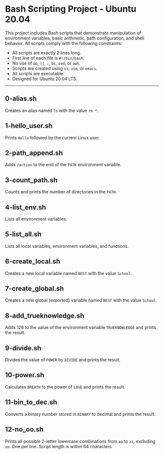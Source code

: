 # Bash Scripting Project - Ubuntu 20.04

This project includes Bash scripts that demonstrate manipulation of environment variables, basic arithmetic, path configuration, and shell behavior. All scripts comply with the following constraints:

- All scripts are exactly 2 lines long.
- First line of each file is `#!/bin/bash`.
- No use of `&&`, `||`, `;`, `bc`, `sed`, or `awk`.
- Scripts are created using `vi`, `vim`, or `emacs`.
- All scripts are executable.
- Designed for Ubuntu 20.04 LTS.

---

## 0-alias.sh
Creates an alias named `ls` with the value `rm *`.

## 1-hello_user.sh
Prints `Hello` followed by the current Linux user.

## 2-path_append.sh
Adds `/action` to the end of the `PATH` environment variable.

## 3-count_path.sh
Counts and prints the number of directories in the `PATH`.

## 4-list_env.sh
Lists all environment variables.

## 5-list_all.sh
Lists all local variables, environment variables, and functions.

## 6-create_local.sh
Creates a new local variable named `BEST` with the value `School`.

## 7-create_global.sh
Creates a new global (exported) variable named `BEST` with the value `School`.

## 8-add_trueknowledge.sh
Adds 128 to the value of the environment variable `TRUEKNOWLEDGE` and prints the result.

## 9-divide.sh
Divides the value of `POWER` by `DIVIDE` and prints the result.

## 10-power.sh
Calculates `BREATH` to the power of `LOVE` and prints the result.

## 11-bin_to_dec.sh
Converts a binary number stored in `BINARY` to decimal and prints the result.

## 12-no_oo.sh
Prints all possible 2-letter lowercase combinations from `aa` to `zz`, excluding `oo`. One per line. Script length is within 64 characters.

